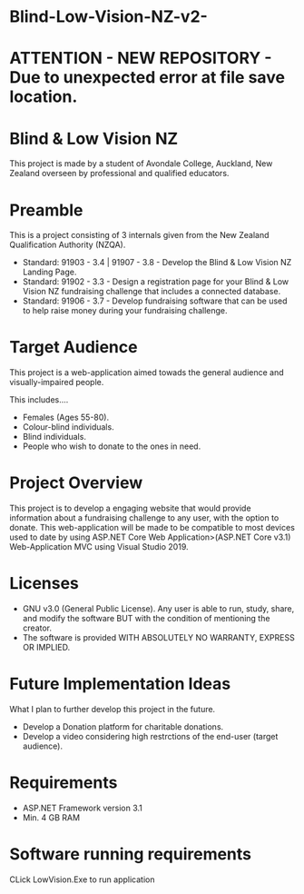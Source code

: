 # Blind-Low-Vision-NZ-v2-

# ATTENTION - NEW REPOSITORY - Due to unexpected error at file save location.

#  Blind & Low Vision NZ
This project is made by a student of Avondale College, Auckland, New Zealand overseen by professional and qualified educators.

# Preamble 
This is a project consisting of 3 internals given from the New Zealand Qualification Authority (NZQA).
* Standard: 91903 - 3.4 | 91907 - 3.8 - Develop the Blind & Low Vision NZ Landing Page.
* Standard: 91902 - 3.3 - Design a registration page for your Blind & Low Vision NZ fundraising challenge that includes a connected database.
* Standard: 91906 - 3.7 - Develop fundraising software that can be used to help raise money during your fundraising challenge.

# Target Audience
This project is a web-application aimed towads the general audience and visually-impaired people.  
   
This includes....
* Females (Ages 55-80).
* Colour-blind individuals.
* Blind individuals. 
* People who wish to donate to the ones in need.

# Project Overview
 This project is to develop a engaging website that would provide information about a fundraising challenge to any user, with the option to donate.
 This web-application will be made to be compatible to most devices used to date by using ASP.NET Core Web Application>(ASP.NET Core v3.1) Web-Application MVC using Visual Studio 2019.
 
# Licenses
* GNU v3.0 (General Public License). Any user is able to run, study, share, and modify the software BUT with the condition of mentioning the creator.
* The software is provided WITH ABSOLUTELY NO WARRANTY, EXPRESS OR IMPLIED.

# Future Implementation Ideas
What I plan to further develop this project in the future.
* Develop a Donation platform for charitable donations.
* Develop a video considering high restrctions of the end-user (target audience).

# Requirements
* ASP.NET Framework version 3.1
* Min. 4 GB RAM
# Software running requirements
CLick LowVision.Exe to run application
